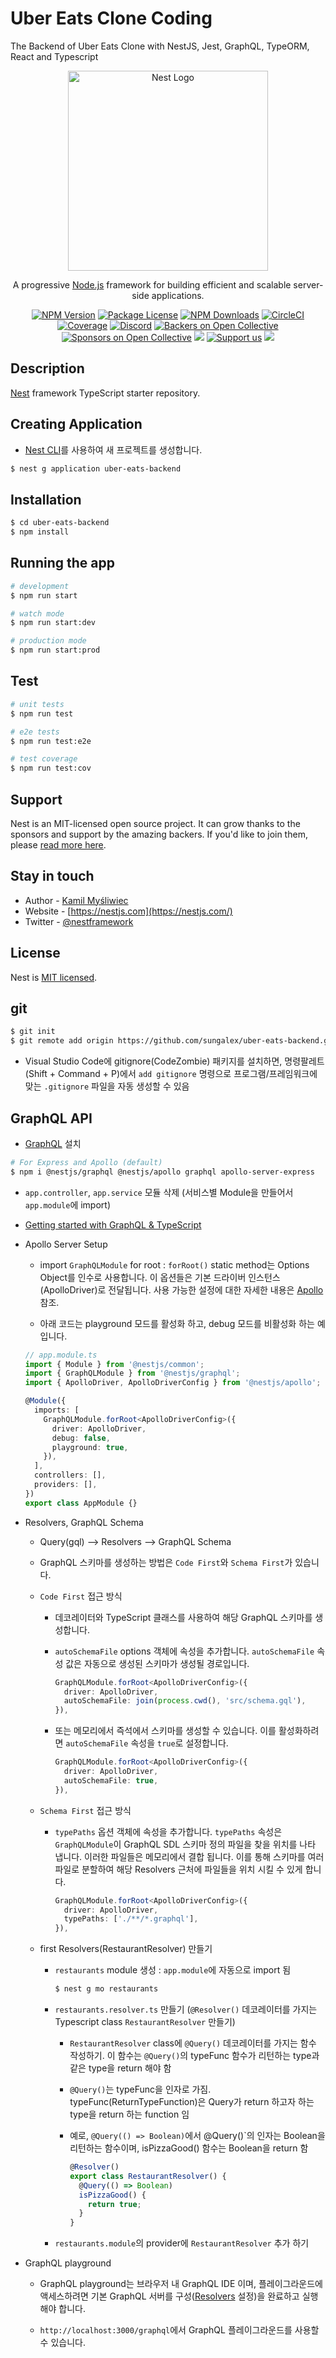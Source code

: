 # Uber Eats Clone Coding

The Backend of Uber Eats Clone with NestJS, Jest, GraphQL, TypeORM, React and Typescript

<p align="center">
  <a href="http://nestjs.com/" target="blank"><img src="https://nestjs.com/img/logo_text.svg" width="320" alt="Nest Logo" /></a>
</p>

[circleci-image]: https://img.shields.io/circleci/build/github/nestjs/nest/master?token=abc123def456
[circleci-url]: https://circleci.com/gh/nestjs/nest

  <p align="center">A progressive <a href="http://nodejs.org" target="_blank">Node.js</a> framework for building efficient and scalable server-side applications.</p>
    <p align="center">
<a href="https://www.npmjs.com/~nestjscore" target="_blank"><img src="https://img.shields.io/npm/v/@nestjs/core.svg" alt="NPM Version" /></a>
<a href="https://www.npmjs.com/~nestjscore" target="_blank"><img src="https://img.shields.io/npm/l/@nestjs/core.svg" alt="Package License" /></a>
<a href="https://www.npmjs.com/~nestjscore" target="_blank"><img src="https://img.shields.io/npm/dm/@nestjs/common.svg" alt="NPM Downloads" /></a>
<a href="https://circleci.com/gh/nestjs/nest" target="_blank"><img src="https://img.shields.io/circleci/build/github/nestjs/nest/master" alt="CircleCI" /></a>
<a href="https://coveralls.io/github/nestjs/nest?branch=master" target="_blank"><img src="https://coveralls.io/repos/github/nestjs/nest/badge.svg?branch=master#9" alt="Coverage" /></a>
<a href="https://discord.gg/G7Qnnhy" target="_blank"><img src="https://img.shields.io/badge/discord-online-brightgreen.svg" alt="Discord"/></a>
<a href="https://opencollective.com/nest#backer" target="_blank"><img src="https://opencollective.com/nest/backers/badge.svg" alt="Backers on Open Collective" /></a>
<a href="https://opencollective.com/nest#sponsor" target="_blank"><img src="https://opencollective.com/nest/sponsors/badge.svg" alt="Sponsors on Open Collective" /></a>
  <a href="https://paypal.me/kamilmysliwiec" target="_blank"><img src="https://img.shields.io/badge/Donate-PayPal-ff3f59.svg"/></a>
    <a href="https://opencollective.com/nest#sponsor"  target="_blank"><img src="https://img.shields.io/badge/Support%20us-Open%20Collective-41B883.svg" alt="Support us"></a>
  <a href="https://twitter.com/nestframework" target="_blank"><img src="https://img.shields.io/twitter/follow/nestframework.svg?style=social&label=Follow"></a>
</p>
  <!--[![Backers on Open Collective](https://opencollective.com/nest/backers/badge.svg)](https://opencollective.com/nest#backer)
  [![Sponsors on Open Collective](https://opencollective.com/nest/sponsors/badge.svg)](https://opencollective.com/nest#sponsor)-->

## Description

[Nest](https://github.com/nestjs/nest) framework TypeScript starter repository.

## Creating Application

- [Nest CLI](https://docs.nestjs.com/cli/overview)를 사용하여 새 프로젝트를 생성합니다.

```bash
$ nest g application uber-eats-backend
```

## Installation

```bash
$ cd uber-eats-backend
$ npm install
```

## Running the app

```bash
# development
$ npm run start

# watch mode
$ npm run start:dev

# production mode
$ npm run start:prod
```

## Test

```bash
# unit tests
$ npm run test

# e2e tests
$ npm run test:e2e

# test coverage
$ npm run test:cov
```

## Support

Nest is an MIT-licensed open source project. It can grow thanks to the sponsors and support by the amazing backers. If you'd like to join them, please [read more here](https://docs.nestjs.com/support).

## Stay in touch

- Author - [Kamil Myśliwiec](https://kamilmysliwiec.com)
- Website - [https://nestjs.com](https://nestjs.com/)
- Twitter - [@nestframework](https://twitter.com/nestframework)

## License

Nest is [MIT licensed](LICENSE).

## git

```bash
$ git init
$ git remote add origin https://github.com/sungalex/uber-eats-backend.git
```

- Visual Studio Code에 gitignore(CodeZombie) 패키지를 설치하면, 명령팔레트(Shift + Command + P)에서 `add gitignore` 명령으로 프로그램/프레임워크에 맞는 `.gitignore` 파일을 자동 생성할 수 있음

## GraphQL API

- [GraphQL](https://docs.nestjs.com/graphql/quick-start) 설치

```bash
# For Express and Apollo (default)
$ npm i @nestjs/graphql @nestjs/apollo graphql apollo-server-express
```

- `app.controller`, `app.service` 모듈 삭제 (서비스별 Module을 만들어서 `app.module`에 import)

- [Getting started with GraphQL & TypeScript](https://docs.nestjs.com/graphql/quick-start#getting-started-with-graphql--typescript)

- Apollo Server Setup

  - import `GraphQLModule` for root : `forRoot()` static method는 Options Object를 인수로 사용합니다. 이 옵션들은 기본 드라이버 인스턴스(ApolloDriver)로 전달됩니다. 사용 가능한 설정에 대한 자세한 내용은 [Apollo](https://www.apollographql.com/docs/apollo-server/v2/api/apollo-server.html#constructor-options-lt-ApolloServer-gt) 참조.

  - 아래 코드는 playground 모드를 활성화 하고, debug 모드를 비활성화 하는 예 입니다.

  ```ts
  // app.module.ts
  import { Module } from '@nestjs/common';
  import { GraphQLModule } from '@nestjs/graphql';
  import { ApolloDriver, ApolloDriverConfig } from '@nestjs/apollo';

  @Module({
    imports: [
      GraphQLModule.forRoot<ApolloDriverConfig>({
        driver: ApolloDriver,
        debug: false,
        playground: true,
      }),
    ],
    controllers: [],
    providers: [],
  })
  export class AppModule {}
  ```

- Resolvers, GraphQL Schema

  - Query(gql) --> Resolvers --> GraphQL Schema

  - GraphQL 스키마를 생성하는 방법은 `Code First`와 `Schema First`가 있습니다.

  - `Code First` 접근 방식

    - 데코레이터와 TypeScript 클래스를 사용하여 해당 GraphQL 스키마를 생성합니다.

    - `autoSchemaFile` options 객체에 속성을 추가합니다. `autoSchemaFile` 속성 값은 자동으로 생성된 스키마가 생성될 경로입니다.

      ```ts
      GraphQLModule.forRoot<ApolloDriverConfig>({
        driver: ApolloDriver,
        autoSchemaFile: join(process.cwd(), 'src/schema.gql'),
      }),
      ```

    - 또는 메모리에서 즉석에서 스키마를 생성할 수 있습니다. 이를 활성화하려면 `autoSchemaFile` 속성을 `true`로 설정합니다.

      ```ts
      GraphQLModule.forRoot<ApolloDriverConfig>({
        driver: ApolloDriver,
        autoSchemaFile: true,
      }),
      ```

  - `Schema First` 접근 방식

    - `typePaths` 옵션 객체에 속성을 추가합니다. `typePaths` 속성은 `GraphQLModule`이 GraphQL SDL 스키마 정의 파일을 찾을 위치를 나타 냅니다. 이러한 파일들은 메모리에서 결합 됩니다. 이를 통해 스키마를 여러 파일로 분할하여 해당 Resolvers 근처에 파일들을 위치 시킬 수 있게 합니다.

      ```ts
      GraphQLModule.forRoot<ApolloDriverConfig>({
        driver: ApolloDriver,
        typePaths: ['./**/*.graphql'],
      }),
      ```

  - first Resolvers(RestaurantResolver) 만들기

    - `restaurants` module 생성 : `app.module`에 자동으로 import 됨

      ```bash
      $ nest g mo restaurants
      ```

    - `restaurants.resolver.ts` 만들기 (`@Resolver()` 데코레이터를 가지는 Typescript class `RestaurantResolver` 만들기)

      - `RestaurantResolver` class에 `@Query()` 데코레이터를 가지는 함수 작성하기. 이 함수는 `@Query()`의 typeFunc 함수가 리턴하는 type과 같은 type을 return 해야 함

      - `@Query()`는 typeFunc을 인자로 가짐. typeFunc(ReturnTypeFunction)은 Query가 return 하고자 하는 type을 return 하는 function 임

      - 예로, `@Query(() => Boolean)`에서 @Query()`의 인자는 Boolean을 리턴하는 함수이며, isPizzaGood() 함수는 Boolean을 return 함

        ```ts
        @Resolver()
        export class RestaurantResolver() {
          @Query(() => Boolean)
          isPizzaGood() {
            return true;
          }
        }
        ```

    - `restaurants.module`의 provider에 `RestaurantResolver` 추가 하기

- GraphQL playground

  - GraphQL playground는 브라우저 내 GraphQL IDE 이며, 플레이그라운드에 액세스하려면 기본 GraphQL 서버를 구성([Resolvers](https://docs.nestjs.com/graphql/resolvers-map) 설정)을 완료하고 실행해야 합니다.

  - `http://localhost:3000/graphql`에서 GraphQL 플레이그라운드를 사용할 수 있습니다.

